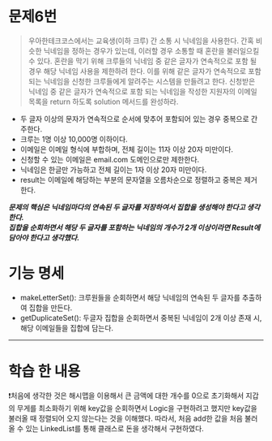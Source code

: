 # 문제6번
> 우아한테크코스에서는 교육생(이하 크루) 간 소통 시 닉네임을 사용한다. 간혹 비슷한 닉네임을 정하는 경우가 있는데, 이러할 경우 소통할 때 혼란을 불러일으킬 수 있다.
혼란을 막기 위해 크루들의 닉네임 중 같은 글자가 연속적으로 포함 될 경우 해당 닉네임 사용을 제한하려 한다. 이를 위해 같은 글자가 연속적으로 포함되는 닉네임을 신청한 크루들에게 알려주는 시스템을 만들려고 한다.
신청받은 닉네임 중 같은 글자가 연속적으로 포함 되는 닉네임을 작성한 지원자의 이메일 목록을 return 하도록 solution 메서드를 완성하라.

* 두 글자 이상의 문자가 연속적으로 순서에 맞추어 포함되어 있는 경우 중복으로 간주한다.
* 크루는 1명 이상 10,000명 이하이다.
* 이메일은 이메일 형식에 부합하며, 전체 길이는 11자 이상 20자 미만이다.
* 신청할 수 있는 이메일은 email.com 도메인으로만 제한한다.
* 닉네임은 한글만 가능하고 전체 길이는 1자 이상 20자 미만이다.
* result는 이메일에 해당하는 부분의 문자열을 오름차순으로 정렬하고 중복은 제거한다. <br>


***문제의 핵심은 닉네임마다의 연속된 두 글자를 저장하여서 집합을 생성해야 한다고 생각한다.*** <br>
***집합을 순회하면서 해당 두 글자를 포함하는 닉네임의 개수가 2개 이상이라면 Result에 담아야 한다고 생각했다.***

# 기능 명세
* makeLetterSet(): 크루원들을 순회하면서 해당 닉네임의 연속된 두 글자를 추출하여 집합을 만든다.
* getDuplicateSet(): 두글자 집합을 순회하면서 중복된 닉네임이 2개 이상 존재 시, 해당 이메일들을 집합에 담는다.
******
# 학습 한 내용
❗️처음에 생각한 것은 해시맵을 이용해서 큰 금액에 대한 개수를 0으로 초기화해서 지갑의 무게를 최소화하기 위해 key값을 순회하면서 Logic을 구현하려고 했지만 key값을 불러올 때 정렬되어 오지 않는다는 것을 이해했다.
따라서, 처음 add한 값을 처음 불러올 수 있는 LinkedList를 통해 클래스로 돈을 생각해서 구현하였다.
